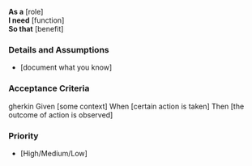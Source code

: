 **As a** [role]  
**I need** [function]  
**So that** [benefit]  

### Details and Assumptions
* [document what you know]  

### Acceptance Criteria
gherkin 
Given [some context]
When [certain action is taken]
Then [the outcome of action is observed]

### Priority
* [High/Medium/Low]

